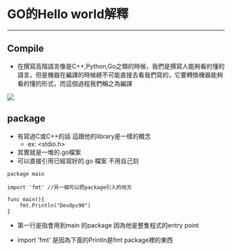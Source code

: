 # GO的Hello world解釋

---

## Compile

- 在撰寫高階語言像是C++,Python,Go之類的時候，我們是撰寫人能夠看的懂的語言，但是機器在編譯的時候總不可能直接去看我們寫的，它要轉換機器能夠看的懂的形式，而這個過程我們稱之為編譯

![](https://i.imgur.com/fB8Ct3H.png)

## package

- 有寫過C或C++的話 這跟他的library是一樣的概念
    - ex: <stdio.h>
- 其實就是一堆的.go檔案
- 可以直接引用已經寫好的.go 檔案 不用自己刻

```go=
package main

import 'fmt' //另一個可以把package引入的地方

func main(){
    fmt.Println("DevOps90")   
}
```

- 第一行是指會用到main 的package 因為他是整隻程式的entry point

- import 'fmt' 是因為下面的Println是fmt package裡的東西
